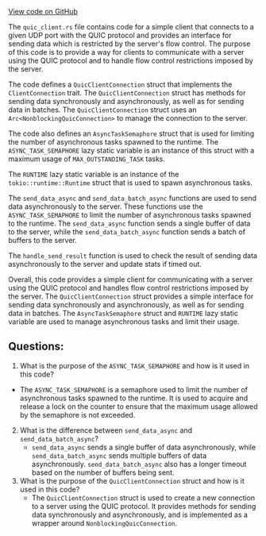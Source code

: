 [View code on GitHub](https://github.com/solana-labs/solana/blob/master/quic-client/src/quic_client.rs)

The `quic_client.rs` file contains code for a simple client that connects to a given UDP port with the QUIC protocol and provides an interface for sending data which is restricted by the server's flow control. The purpose of this code is to provide a way for clients to communicate with a server using the QUIC protocol and to handle flow control restrictions imposed by the server.

The code defines a `QuicClientConnection` struct that implements the `ClientConnection` trait. The `QuicClientConnection` struct has methods for sending data synchronously and asynchronously, as well as for sending data in batches. The `QuicClientConnection` struct uses an `Arc<NonblockingQuicConnection>` to manage the connection to the server.

The code also defines an `AsyncTaskSemaphore` struct that is used for limiting the number of asynchronous tasks spawned to the runtime. The `ASYNC_TASK_SEMAPHORE` lazy static variable is an instance of this struct with a maximum usage of `MAX_OUTSTANDING_TASK` tasks.

The `RUNTIME` lazy static variable is an instance of the `tokio::runtime::Runtime` struct that is used to spawn asynchronous tasks.

The `send_data_async` and `send_data_batch_async` functions are used to send data asynchronously to the server. These functions use the `ASYNC_TASK_SEMAPHORE` to limit the number of asynchronous tasks spawned to the runtime. The `send_data_async` function sends a single buffer of data to the server, while the `send_data_batch_async` function sends a batch of buffers to the server.

The `handle_send_result` function is used to check the result of sending data asynchronously to the server and update stats if timed out.

Overall, this code provides a simple client for communicating with a server using the QUIC protocol and handles flow control restrictions imposed by the server. The `QuicClientConnection` struct provides a simple interface for sending data synchronously and asynchronously, as well as for sending data in batches. The `AsyncTaskSemaphore` struct and `RUNTIME` lazy static variable are used to manage asynchronous tasks and limit their usage.
## Questions: 
 1. What is the purpose of the `ASYNC_TASK_SEMAPHORE` and how is it used in this code?
   - The `ASYNC_TASK_SEMAPHORE` is a semaphore used to limit the number of asynchronous tasks spawned to the runtime. It is used to acquire and release a lock on the counter to ensure that the maximum usage allowed by the semaphore is not exceeded.
2. What is the difference between `send_data_async` and `send_data_batch_async`?
   - `send_data_async` sends a single buffer of data asynchronously, while `send_data_batch_async` sends multiple buffers of data asynchronously. `send_data_batch_async` also has a longer timeout based on the number of buffers being sent.
3. What is the purpose of the `QuicClientConnection` struct and how is it used in this code?
   - The `QuicClientConnection` struct is used to create a new connection to a server using the QUIC protocol. It provides methods for sending data synchronously and asynchronously, and is implemented as a wrapper around `NonblockingQuicConnection`.